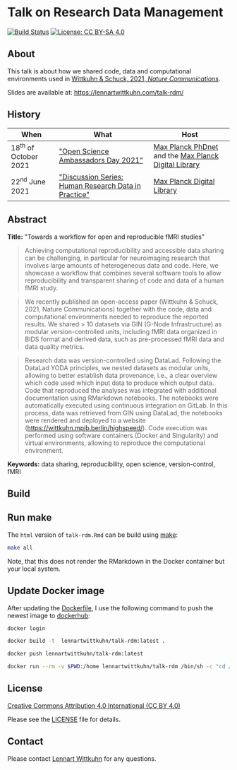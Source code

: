 # Talk on Research Data Management

[![Build Status](https://app.travis-ci.com/lnnrtwttkhn/talk-rdm.svg?branch=master)](https://app.travis-ci.com/lnnrtwttkhn/talk-rdm)
[![License: CC BY-SA 4.0](https://img.shields.io/badge/License-CC%20BY--SA%204.0-lightgrey.svg)](https://creativecommons.org/licenses/by-sa/4.0/)

## About

This talk is about how we shared code, data and computational environments used in [Wittkuhn & Schuck, 2021, *Nature Communications*](https://doi.org/10.1038/s41467-021-21970-2).

Slides are available at: https://lennartwittkuhn.com/talk-rdm/

## History

| When | What | Host |
|---|---|---|
| 18<sup>th</sup> of October 2021 | ["Open Science Ambassadors Day 2021"](https://osambassadors.mpdl.mpg.de/) | [Max Planck PhDnet](https://www.phdnet.mpg.de/home) and the [Max Planck Digital Library](https://www.mpdl.mpg.de/en/) |
| 22<sup>nd</sup> June 2021 | ["Discussion Series: Human Research Data in Practice"](https://rdm.mpdl.mpg.de/2021/05/27/discussion-series-human-research-data-in-practice-on-22th-june-2021/) | [Max Planck Digital Library](https://www.mpdl.mpg.de/en/) |

## Abstract

**Title:** "Towards a workflow for open and reproducible fMRI studies"

> Achieving computational reproducibility and accessible data sharing can be challenging, in particular for neuroimaging research that involves large amounts of heterogeneous data and code. Here, we showcase a workflow that combines several software tools to allow reproducibility and transparent sharing of code and data of a human fMRI study.

> We recently published an open-access paper (Wittkuhn & Schuck, 2021, Nature Communications) together with the code, data and computational environments needed to reproduce the reported results. We shared > 10 datasets via GIN (G-Node Infrastructure) as modular version-controlled units, including fMRI data organized in BIDS format and derived data, such as pre-processed fMRI data and data quality metrics.

> Research data was version-controlled using DataLad. Following the DataLad YODA principles, we nested datasets as modular units, allowing to better establish data provenance, i.e., a clear overview which code used which input data to produce which output data. Code that reproduced the analyses was integrated with additional documentation using RMarkdown notebooks. The notebooks were automatically executed using continuous integration on GitLab. In this process, data was retrieved from GIN using DataLad, the notebooks were rendered and deployed to a website (https://wittkuhn.mpib.berlin/highspeed/). Code execution was performed using software containers (Docker and Singularity) and virtual environments, allowing to reproduce the computational environment.

**Keywords:** data sharing, reproducibility, open science, version-control, fMRI

## Build

## Run make

The `html` version of `talk-rdm.Rmd` can be build using [make](Makefile):

```bash
make all
```

Note, that this does not render the RMarkdown in the Docker container but your local system.

## Update Docker image

After updating the [Dockerfile](Dockerfile), I use the following command to push the newest image to [dockerhub](https://hub.docker.com/r/lennartwittkuhn/talk-rdm):

```bash
docker login
```

```bash
docker build -t  lennartwittkuhn/talk-rdm:latest .
```

```bash
docker push lennartwittkuhn/talk-rdm:latest
```

```bash
docker run --rm -v $PWD:/home lennartwittkuhn/talk-rdm /bin/sh -c "cd /home; make all"
```

## License

[Creative Commons Attribution 4.0 International (CC BY 4.0)](https://creativecommons.org/licenses/by/4.0/)

Please see the [LICENSE](LICENSE) file for details.

## Contact

Please contact [Lennart Wittkuhn](mailto:wittkuhn@mpib-berlin.mpg.de) for any questions.

